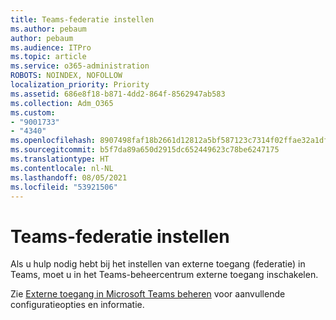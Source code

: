 ```yaml
---
title: Teams-federatie instellen
ms.author: pebaum
author: pebaum
ms.audience: ITPro
ms.topic: article
ms.service: o365-administration
ROBOTS: NOINDEX, NOFOLLOW
localization_priority: Priority
ms.assetid: 686e8f18-b871-4dd2-864f-8562947ab583
ms.collection: Adm_O365
ms.custom:
- "9001733"
- "4340"
ms.openlocfilehash: 8907498faf18b2661d12812a5bf587123c7314f02ffae32a1df9d073e6767401
ms.sourcegitcommit: b5f7da89a650d2915dc652449623c78be6247175
ms.translationtype: HT
ms.contentlocale: nl-NL
ms.lasthandoff: 08/05/2021
ms.locfileid: "53921506"
---
```

# <a name="set-up-teams-federation"></a>Teams-federatie instellen

Als u hulp nodig hebt bij het instellen van externe toegang (federatie) in Teams, moet u in het Teams-beheercentrum externe toegang inschakelen.

Zie [Externe toegang in Microsoft Teams beheren](https://docs.microsoft.com/microsoftteams/manage-external-access) voor aanvullende configuratieopties en informatie.
